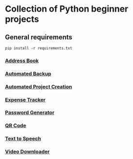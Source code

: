 # Collection of Python beginner projects

## General requirements

```ps
pip install -r requirements.txt
```

### [Address Book](AddressBook/INFO.md)
### [Automated Backup](auto_backup/INFO.md)
### [Automated Project Creation](create_project/INFO.md)
### [Expense Tracker](ExpenseTracker/INFO.md)
### [Password Generator](PasswordGenerator/INFO.md)
### [QR Code](QR_Code_Generator/INFO.md)
### [Text to Speech](TextToSpeech/INFO.md)
### [Video Downloader](VideoDownloader/INFO.md)
